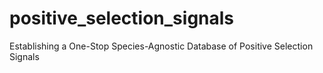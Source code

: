 # positive_selection_signals
Establishing a One-Stop Species-Agnostic Database of Positive Selection Signals
